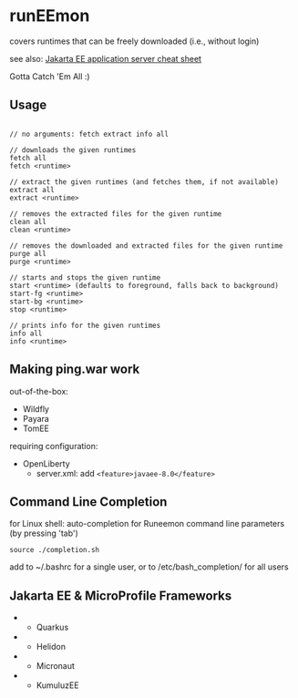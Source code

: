 # runEEmon

covers runtimes that can be freely downloaded (i.e., without login)

see also: [Jakarta EE application server cheat sheet](https://rieckpil.de/cheatsheet-java-jakarta-ee-application-servers/)

Gotta Catch 'Em All :)

## Usage

```

// no arguments: fetch extract info all

// downloads the given runtimes
fetch all
fetch <runtime>

// extract the given runtimes (and fetches them, if not available)
extract all
extract <runtime>

// removes the extracted files for the given runtime
clean all
clean <runtime>

// removes the downloaded and extracted files for the given runtime
purge all
purge <runtime>

// starts and stops the given runtime
start <runtime> (defaults to foreground, falls back to background)
start-fg <runtime>
start-bg <runtime>
stop <runtime>

// prints info for the given runtimes
info all
info <runtime>
```

## Making ping.war work

out-of-the-box:

 * Wildfly
 * Payara
 * TomEE

requiring configuration:

 * OpenLiberty
   * server.xml: add `<feature>javaee-8.0</feature>`

## Command Line Completion

for Linux shell: auto-completion for Runeemon command line parameters (by pressing 'tab')

`source ./completion.sh`

add to ~/.bashrc for a single user, or to /etc/bash_completion/ for all users


## Jakarta EE & MicroProfile Frameworks

 *   - Quarkus
 *   - Helidon
 *   - Micronaut
 *   - KumuluzEE
